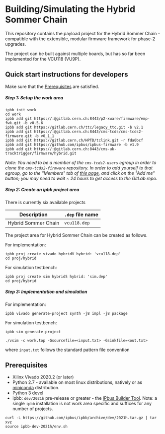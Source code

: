 # Building/Simulating the Hybrid Sommer Chain #

This repository contains the payload project for the Hybrid Sommer Chain - compatible with the extensible, modular firmware framework for phase-2 upgrades.

The project can be built against multiple boards, but has so far been implemented for the VCU118 (VU9P).

## Quick start instructions for developers ##

Make sure that the [Prerequisites](#prerequisites) are satisfied.

##### Step 1: Setup the work area

```
ipbb init work
cd work
ipbb add git https://:@gitlab.cern.ch:8443/p2-xware/firmware/emp-fwk.git -b v0.5.6
ipbb add git https://gitlab.cern.ch/ttc/legacy_ttc.git -b v2.1
ipbb add git https://:@gitlab.cern.ch:8443/cms-tcds/cms-tcds2-firmware.git -b v0_1_1
ipbb add git https://gitlab.cern.ch/HPTD/tclink.git -r fda0bcf
ipbb add git https://github.com/ipbus/ipbus-firmware -b v1.9
ipbb add git https://:@gitlab.cern.ch:8443/cms-uk-tracktrigger/firmware/hybrid.git
```

*Note: You need to be a member of the `cms-tcds2-users` egroup in order to clone the `cms-tcds2-firmware` repository. In order to add yourself to that egroup, go to the "Members" tab of [this page](https://e-groups.cern.ch/e-groups/Egroup.do?egroupId=10380295), and click on the "Add me" button; you may need to wait ~ 24 hours to get access to the GitLab repo.*

##### Step 2: Create an ipbb project area

There is currently six available projects

| Description                                              | `.dep` file name                  |
| -------------------------------------------------------- | --------------------------------- |
| Hybrid Sommer Chain                                      | `vcu118.dep`                      |

The project area for Hybrid Sommer Chain can be created as follows.

For implementation:
```
ipbb proj create vivado hybridV hybrid: 'vcu118.dep'
cd proj/hybrid
```

For simulation testbench:
```
ipbb proj create sim hybridS hybrid: 'sim.dep'
cd proj/hybrid
```

##### Step 3: Implementation and simulation


For implementation:
```
ipbb vivado generate-project synth -j8 impl -j8 package
```

For simulation testbench:
```
ipbb sim generate-project

./vsim -c work.top -Gsourcefile=<input.txt> -Gsinkfile=<out.txt> 
```
where `input.txt` follows the standard pattern file convention

## Prerequisites ##

 * Xilinx Vivado 2020.2 (or later)
 * Python 2.7 - available on most linux distributions, natively or as [miniconda](https://conda.io/miniconda.html) distribution.
 * Python 3 devel
 * ipbb: `dev/2021h` pre-release or greater - the [IPbus Builder Tool](https://github.com/ipbus/ipbb). Note: a single `ipbb` installation is not work area specific and suffices for any number of projects.
 
```
curl -L https://github.com/ipbus/ipbb/archive/dev/2021h.tar.gz | tar xvz
source ipbb-dev-2021h/env.sh
```

